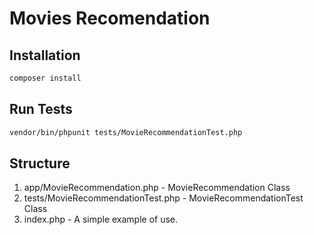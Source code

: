# Movies Recomendation

## Installation

```bash
composer install
```

## Run Tests

```bash
vendor/bin/phpunit tests/MovieRecommendationTest.php
```

## Structure

1. app/MovieRecommendation.php - MovieRecommendation Class
2. tests/MovieRecommendationTest.php - MovieRecommendationTest Class
3. index.php - A simple example of use.
